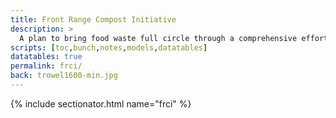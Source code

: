 ```yaml
---
title: Front Range Compost Initiative
description: >
  A plan to bring food waste full circle through a comprehensive effort to collect and compost food scraps, promote application of finished compost, and educate the public about the positive environmental and social impact of localized waste management.
scripts: [toc,bunch,notes,models,datatables]
datatables: true
permalink: frci/
back: trowel1600-min.jpg
---
```


{% include sectionator.html name="frci" %}
